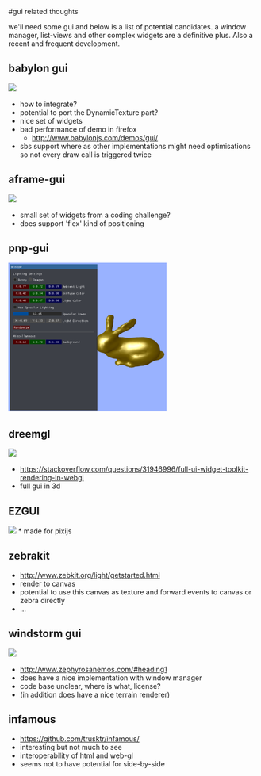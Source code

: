 #gui related thoughts

we'll need some gui and below is a list of potential candidates. a window manager, list-views and other complex widgets are a definitive plus.
Also a recent and frequent development.

## babylon gui

<img src="http://www.babylonjs.com/screenshots/gui.jpg" height="300"  />

* how to integrate?
* potential to port the DynamicTexture part?
* nice set of widgets
* bad performance of demo in firefox
    * http://www.babylonjs.com/demos/gui/
* sbs support where as other implementations might need optimisations so not every draw call is triggered twice

  
## aframe-gui
<img src="https://raw.githubusercontent.com/rdub80/aframe-gui/HEAD/examples/images/all_components.png" height="300"  />

* small set of widgets from a coding challenge?
* does support 'flex' kind of positioning


## pnp-gui
<img src="https://raw.githubusercontent.com/Erkaman/pnp-gui/master/images/tut_gui.png" height="300"  />

## dreemgl
<img src="https://i.stack.imgur.com/P1OMy.png" height="300"  />

* https://stackoverflow.com/questions/31946996/full-ui-widget-toolkit-rendering-in-webgl
* full gui in 3d


## EZGUI
<img src="https://camo.githubusercontent.com/6a72d58747906180eecbd3ed734080607ddd7abf/687474703a2f2f657a6775692e657a656c69612e636f6d2f696d672f657a6775692d67616d652d6f7074696d697a6564322e676966" height="300"  />
* made for pixijs

## zebrakit
* http://www.zebkit.org/light/getstarted.html
* render to canvas 
* potential to use this canvas as texture and forward events to canvas or zebra directly
* ...

## windstorm gui
<img src="http://www.zephyrosanemos.com/images/GUI/384/GUIExternal.png" height="300"  />

* http://www.zephyrosanemos.com/#heading1
* does have a nice implementation with window manager
* code base unclear, where is what, license?
* (in addition does have a nice terrain renderer)
    

## infamous
* https://github.com/trusktr/infamous/
* interesting but not much to see
* interoperability of html and web-gl 
* seems not to have potential for side-by-side 
